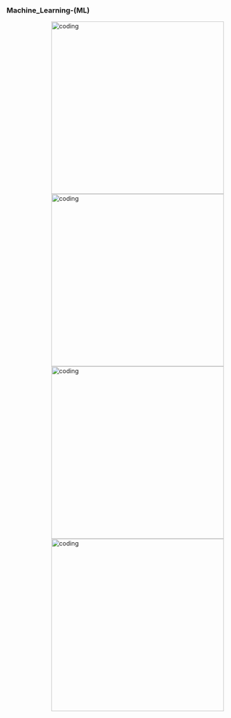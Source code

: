### Machine_Learning-(ML)
<img align="right" alt="coding" width="400" src="https://tourscure.com/ar/ss/images/2021/01/23/d1b01a8f-4948-4bb1-8af7-005856037b35.gif">

<img align="right" alt="coding" width="400" src="https://1.bp.blogspot.com/-cAVogLaapIw/WVohraVKuuI/AAAAAAAAFj8/v9wMfg1d1gcNDJbAh8JqHPa9B62lPGUEACLcBGAs/s1600/Insupervised%2BML.gif">

<img align="right" alt="coding" width="400" src="https://strategyb2b.com/wp-content/uploads/2018/07/AI-animated-7.gif">
<img align="right" alt="coding" width="400" src="https://www.sciencenews.org/wp-content/uploads/2023/04/040823_chatgpt_feat.gif">
